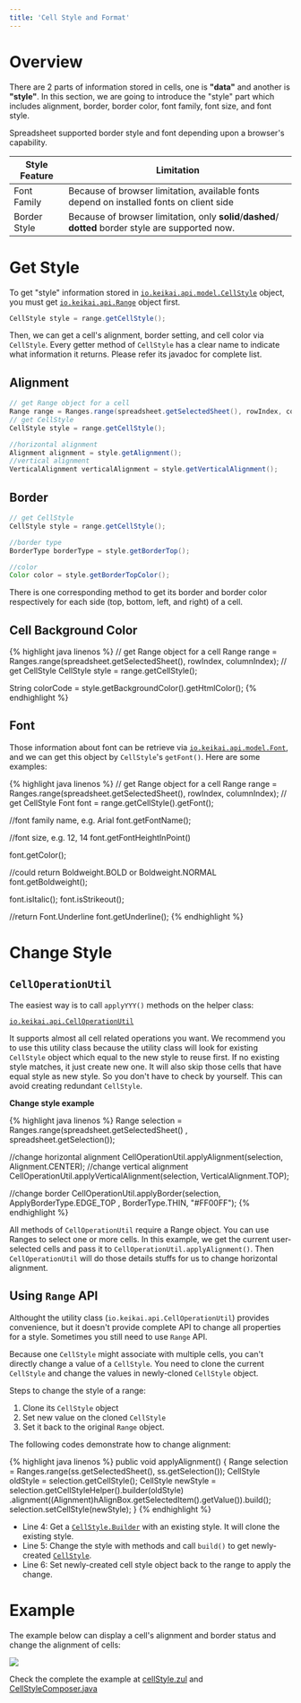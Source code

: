 ```yaml
---
title: 'Cell Style and Format'
---
```


# Overview

There are 2 parts of information stored in cells, one is **"data"** and
another is **"style"**. In this section, we are going to introduce the
"style" part which includes alignment, border, border color, font
family, font size, and font style.

Spreadsheet supported border style and font depending upon a browser's capability.

| Style Feature | Limitation                                                                                           |
| ------------- | ---------------------------------------------------------------------------------------------------- |
| Font Family   | Because of browser limitation, available fonts depend on installed fonts on client side              |
| Border Style  | Because of browser limitation, only **solid**/**dashed**/ **dotted** border style are supported now. |

# Get Style
To get "style" information stored in
[`io.keikai.api.model.CellStyle`](https://keikai.io/javadoc/latest/io/keikai/api/model/CellStyle.html) object, you must get
[`io.keikai.api.Range`](https://keikai.io/javadoc/latest/io/keikai/api/Range.html) object first.

```java
CellStyle style = range.getCellStyle();
```

Then, we can get a cell's alignment, border setting, and cell color via
`CellStyle`. Every getter method of `CellStyle` has a clear name to
indicate what information it returns. Please refer its javadoc for
complete list.



## Alignment

```java
// get Range object for a cell 
Range range = Ranges.range(spreadsheet.getSelectedSheet(), rowIndex, columnIndex);
// get CellStyle
CellStyle style = range.getCellStyle();

//horizontal alignment
Alignment alignment = style.getAlignment();
//vertical alignment
VerticalAlignment verticalAlignment = style.getVerticalAlignment();
```

## Border

```java
// get CellStyle
CellStyle style = range.getCellStyle();

//border type
BorderType borderType = style.getBorderTop();

//color
Color color = style.getBorderTopColor();
```


There is one corresponding method to get its border and border color
respectively for each side (top, bottom, left, and right) of a cell.

## Cell Background Color

{% highlight java linenos %}
// get Range object for a cell 
Range range = Ranges.range(spreadsheet.getSelectedSheet(), rowIndex, columnIndex);
// get CellStyle
CellStyle style = range.getCellStyle();

String colorCode = style.getBackgroundColor().getHtmlColor();
{% endhighlight %}

## Font

Those information about font can be retrieve via
[`io.keikai.api.model.Font`](https://keikai.io/javadoc/latest/io/keikai/api/model/Font.html), and we can
get this object by `CellStyle`'s `getFont()`. Here are some examples:

{% highlight java linenos %}
// get Range object for a cell 
Range range = Ranges.range(spreadsheet.getSelectedSheet(), rowIndex, columnIndex);
// get CellStyle
Font font = range.getCellStyle().getFont();

//font family name, e.g. Arial
font.getFontName();

//font size, e.g. 12, 14
font.getFontHeightInPoint()

font.getColor();

//could return Boldweight.BOLD or Boldweight.NORMAL 
font.getBoldweight();

font.isItalic();
font.isStrikeout();

//return Font.Underline
font.getUnderline();
{% endhighlight %}

# Change Style

## `CellOperationUtil`
The easiest way is to call `applyYYY()` methods on the helper class:

[`io.keikai.api.CellOperationUtil`](https://keikai.io/javadoc/latest/io/keikai/api/CellOperationUtil.html) 


It supports almost all cell related operations you want. We recommend you 
to use this utility class because the utility class will look for 
existing `CellStyle` object which equal to the new style to reuse first. 
If no existing style matches, it just create new one. 
It will also skip those cells that have equal style as
new style. So you don't have to check by yourself. This can avoid
creating redundant `CellStyle`.

**Change style example**

{% highlight java linenos %}
Range selection = Ranges.range(spreadsheet.getSelectedSheet()
    , spreadsheet.getSelection());

//change horizontal alignment
CellOperationUtil.applyAlignment(selection, Alignment.CENTER);
//change vertical alignment
CellOperationUtil.applyVerticalAlignment(selection, VerticalAlignment.TOP);

//change border
CellOperationUtil.applyBorder(selection, ApplyBorderType.EDGE_TOP
                                , BorderType.THIN, "#FF00FF");
{% endhighlight %}

All methods of `CellOperationUtil` require a Range object. You can use
Ranges to select one or more cells. In this example, we get the current
user-selected cells and pass it to `CellOperationUtil.applyAlignment()`.
Then `CellOperationUtil` will do those details stuffs for us to change
horizontal alignment.

## Using `Range` API

Althought the utility class
(`io.keikai.api.CellOperationUtil`) provides convenience, 
but it doesn't provide complete API to change all
properties for a style. Sometimes you still need to use `Range` API.

Because one `CellStyle` might associate with multiple cells, you can't directly change a value of a `CellStyle`. You need to clone the current `CellStyle` and change the values in newly-cloned `CellStyle` object.

Steps to change the style of a range:

1.  Clone its `CellStyle` object
2.  Set new value on the cloned `CellStyle`
3.  Set it back to the original `Range` object.

The following codes demonstrate how to change alignment:

{% highlight java linenos %}
public void applyAlignment() {
    Range selection = Ranges.range(ss.getSelectedSheet(), ss.getSelection());
    CellStyle oldStyle = selection.getCellStyle();
    CellStyle newStyle = selection.getCellStyleHelper().builder(oldStyle)
            .alignment((Alignment)hAlignBox.getSelectedItem().getValue()).build();
    selection.setCellStyle(newStyle);
}
{% endhighlight %}

  - Line 4: Get a [`CellStyle.Builder`](https://keikai.io/javadoc/latest/io/keikai/api/model/CellStyle.Builder.html) with an existing style. It will clone the existing style.
  - Line 5: Change the style with methods and call `build()` to get newly-created [`CellStyle`](https://keikai.io/javadoc/latest/io/keikai/api/model/CellStyle.html).
  - Line 6: Set newly-created cell style object back to the range to apply the change.

# Example

The example below can display a cell's alignment and border status and change the alignment of cells:

![]({{site.devref_image_folder}}/Zss-essentials-cellStyle-alignment.png )

Check the complete the example at [cellStyle.zul](https://github.com/keikai/dev-ref/blob/master/src/main/webapp/cellStyle.zul) and [CellStyleComposer.java](https://github.com/keikai/dev-ref/blob/master/src/main/java/io/keikai/devref/CellStyleComposer.java)